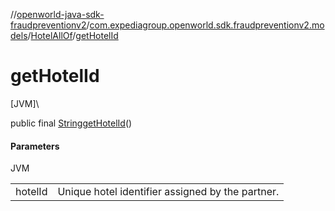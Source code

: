 //[openworld-java-sdk-fraudpreventionv2](../../../index.md)/[com.expediagroup.openworld.sdk.fraudpreventionv2.models](../index.md)/[HotelAllOf](index.md)/[getHotelId](get-hotel-id.md)

# getHotelId

[JVM]\

public final [String](https://docs.oracle.com/javase/8/docs/api/java/lang/String.html)[getHotelId](get-hotel-id.md)()

#### Parameters

JVM

| | |
|---|---|
| hotelId | Unique hotel identifier assigned by the partner. |
